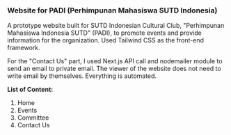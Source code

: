 ### Website for PADI (Perhimpunan Mahasiswa SUTD Indonesia)
A prototype website built for SUTD Indonesian Cultural Club, "Perhimpunan Mahasiswa Indonesia SUTD" (PADI), to promote events and provide information for the organization. Used Tailwind CSS as the front-end framework.

For the "Contact Us" part, I used Next.js API call and nodemailer module to send an email to private email. 
The viewer of the website does not need to write email by themselves. Everything is automated.

<strong> List of Content: </strong>
1. Home
2. Events
3. Committee
4. Contact Us
